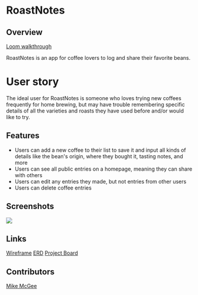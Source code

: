 # RoastNotes

## Overview
[Loom walkthrough]()

RoastNotes is an app for coffee lovers to log and share their favorite beans.

# User story

The ideal user for RoastNotes is someone who loves trying new coffees frequently for home brewing, but may have trouble remembering specific details of all the varieties and roasts they have used before and/or would like to try. 

## Features
- Users can add a new coffee to their list to save it and input all kinds of details like the bean's origin, where they bought it, tasting notes, and more
- Users can see all public entries on a homepage, meaning they can share with others
- Users can edit any entries they made, but not entries from other users
- Users can delete coffee entries

## Screenshots
<img src="../roastnotes/public/images/rn_example.jpg">

## Links
[Wireframe](https://www.figma.com/design/DSmhMQ5aX0J1GORhorAWkE/RoastNotes?node-id=0-1&t=f4pEbgItFkWBVUoi-1)
[ERD](https://dbdiagram.io/d/RoastNotes-67b3f05a263d6cf9a07fd170)
[Project Board](https://github.com/users/mikemcgee92/projects/3/views/1)

## Contributors
[Mike McGee](https://github.com/mikemcgee92)

